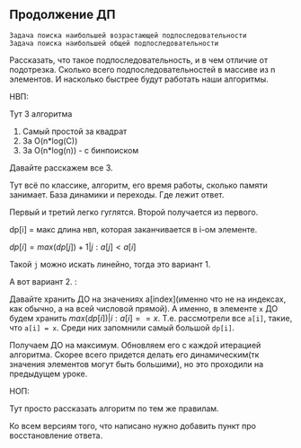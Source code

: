 ## Продолжение ДП
```
Задача поиска наибольшей возрастающей подпоследовательности
Задача поиска наибольшей общей подпоследовательности
```

Рассказать, что такое подпоследовательность, и в чем отличие от подотрезка. Сколько всего подпоследовательностей в массиве из n элементов. И насколько быстрее будут работать наши алгоритмы.

НВП:

Тут 3 алгоритма

1. Самый простой за квадрат
2. За O(n*log(C))
3. За O(n*log(n)) - с бинпоиском

Давайте расскажем все 3.

Тут всё по классике, алгоритм, его время работы, сколько памяти занимает. База динамики и переходы. Где лежит ответ.

Первый и третий легко гуглятся. Второй получается из первого.

dp[i] = макс длина нвп, которая заканчивается в i-ом элементе.

$dp[i] = max(dp[j]) + 1 | j : a[j] < a[i]$

Такой `j` можно искать линейно, тогда это вариант 1.

А вот вариант 2. :

Давайте хранить ДО на значениях a[index](именно что не на индексах, как обычно, а на всей числовой прямой). А именно, в элементе `x` ДО будем хранить $max(dp[i]) |  i : a[i] == x$. Т.е. рассмотрели все `a[i]`, такие, что `a[i] = x`. Среди них запомнили самый большой `dp[i]`.

Получаем ДО на максимум. Обновляем его с каждой итерацией алгоритма. Скорее всего придется делать его динамическим(тк значения элементов могут быть большими), но это проходили на предыдущем уроке.

НОП:

Тут просто рассказать алгоритм по тем же правилам.

Ко всем версиям того, что написано нужно добавить пункт про восстановление ответа.